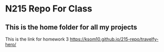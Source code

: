 # N215 Repo For Class

## This is the home folder for all my projects

This is the link for homework 3 https://ksom10.github.io/215-repo/travelfy-hero/
